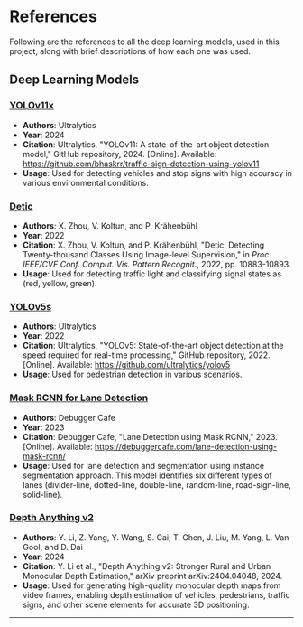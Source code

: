# References

Following are the references to all the deep learning models, used in this project, along with brief descriptions of how each one was used.

## Deep Learning Models

### [YOLOv11x](https://github.com/bhaskrr/traffic-sign-detection-using-yolov11)
- **Authors**: Ultralytics
- **Year**: 2024
- **Citation**: Ultralytics, "YOLOv11: A state-of-the-art object detection model," GitHub repository, 2024. [Online]. Available: https://github.com/bhaskrr/traffic-sign-detection-using-yolov11
- **Usage**: Used for detecting vehicles and stop signs with high accuracy in various environmental conditions.

### [Detic](https://github.com/CityIsBetter/Traffic-Light-Detection-YOLOv8)
- **Authors**: X. Zhou, V. Koltun, and P. Krähenbühl
- **Year**: 2022
- **Citation**: X. Zhou, V. Koltun, and P. Krähenbühl, "Detic: Detecting Twenty-thousand Classes Using Image-level Supervision," in *Proc. IEEE/CVF Conf. Comput. Vis. Pattern Recognit.*, 2022, pp. 10883-10893.
- **Usage**: Used for detecting traffic light and classifying signal states as (red, yellow, green).

### [YOLOv5s](https://github.com/ultralytics/yolov5)
- **Authors**: Ultralytics
- **Year**: 2022
- **Citation**: Ultralytics, "YOLOv5: State-of-the-art object detection at the speed required for real-time processing," GitHub repository, 2022. [Online]. Available: https://github.com/ultralytics/yolov5
- **Usage**: Used for pedestrian detection in various scenarios.

### [Mask RCNN for Lane Detection](https://debuggercafe.com/lane-detection-using-mask-rcnn/)
- **Authors**: Debugger Cafe
- **Year**: 2023
- **Citation**: Debugger Cafe, "Lane Detection using Mask RCNN," 2023. [Online]. Available: https://debuggercafe.com/lane-detection-using-mask-rcnn/
- **Usage**: Used for lane detection and segmentation using instance segmentation approach. This model identifies six different types of lanes (divider-line, dotted-line, double-line, random-line, road-sign-line, solid-line).

### [Depth Anything v2](https://github.com/LiheYoung/Depth-Anything)
- **Authors**: Y. Li, Z. Yang, Y. Wang, S. Cai, T. Chen, J. Liu, M. Yang, L. Van Gool, and D. Dai
- **Year**: 2024
- **Citation**: Y. Li et al., "Depth Anything v2: Stronger Rural and Urban Monocular Depth Estimation," arXiv preprint arXiv:2404.04048, 2024.
- **Usage**: Used for generating high-quality monocular depth maps from video frames, enabling depth estimation of vehicles, pedestrians, traffic signs, and other scene elements for accurate 3D positioning.

---
